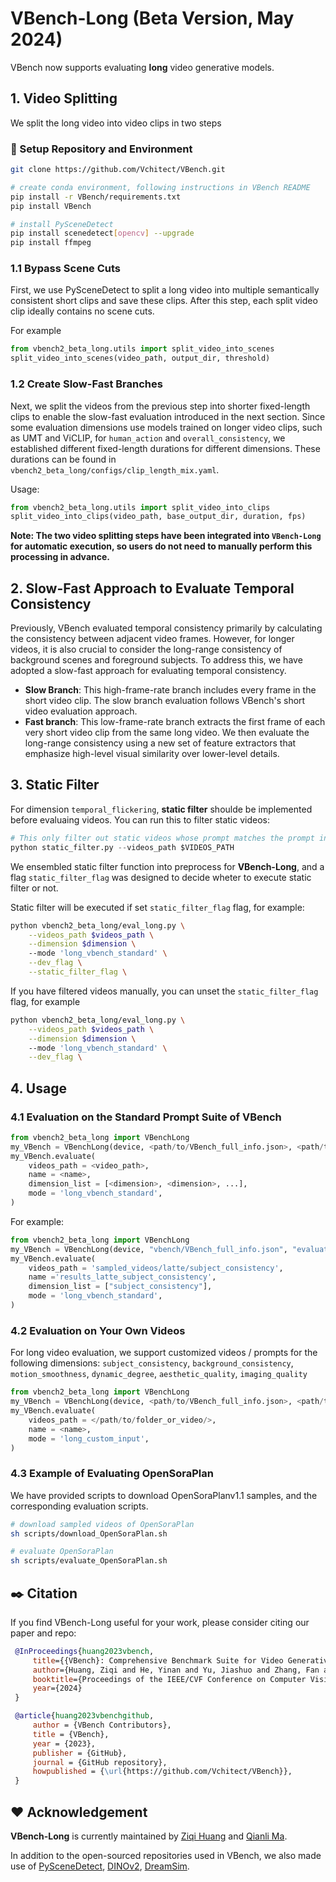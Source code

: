# VBench-Long (Beta Version, May 2024)

VBench now supports evaluating **long** video generative models.

## 1. Video Splitting
We split the long video into video clips in two steps

### :hammer: Setup Repository and Environment
```bash
git clone https://github.com/Vchitect/VBench.git

# create conda environment, following instructions in VBench README
pip install -r VBench/requirements.txt
pip install VBench

# install PySceneDetect
pip install scenedetect[opencv] --upgrade
pip install ffmpeg
```
### 1.1 Bypass Scene Cuts
First, we use PySceneDetect to split a long video into multiple semantically consistent short clips and save these clips. After this step, each split video clip ideally contains no scene cuts.


For example
```python
from vbench2_beta_long.utils import split_video_into_scenes
split_video_into_scenes(video_path, output_dir, threshold)
```

### 1.2 Create Slow-Fast Branches

Next, we split the videos from the previous step into shorter fixed-length clips to enable the slow-fast evaluation introduced in the next section.  Since some evaluation dimensions use models trained on longer video clips, such as UMT and ViCLIP, for `human_action` and `overall_consistency`, we established different fixed-length durations for different dimensions. These durations can be found in `vbench2_beta_long/configs/clip_length_mix.yaml`.


Usage:
```python
from vbench2_beta_long.utils import split_video_into_clips
split_video_into_clips(video_path, base_output_dir, duration, fps)
```


**Note: The two video splitting steps have been integrated into `VBench-Long` for automatic execution, so users do not need to manually perform this processing in advance.**

## 2. Slow-Fast Approach to Evaluate Temporal Consistency
<!-- Considering the characteristics of the consistency dimensions such as `subject_consistency` and `background_consistency`, it is clearly unreasonable to evaluate consistency dimensions only in fixed-length short video clips. Therefore, we introduce Slow-Fast Evaluation Method.  -->
Previously, VBench evaluated temporal consistency primarily by calculating the consistency between adjacent video frames. However, for longer videos, it is also crucial to consider the long-range consistency of background scenes and foreground subjects. To address this, we have adopted a slow-fast approach for evaluating temporal consistency.
- **Slow Branch**: This high-frame-rate branch includes every frame in the short video clip. The slow branch evaluation follows VBench's short video evaluation approach.
- **Fast branch**: This low-frame-rate branch extracts the first frame of each very short video clip from the same long video. We then evaluate the long-range consistency using a new set of feature extractors that emphasize high-level visual similarity over lower-level details.

<!-- Specifically, we first evaluate the consistency dimensions' score within each clip, then calculate the consistency dimensions' score between clips. Finally, we weight and combine the two scores to obtain the final consistency dimension score. -->

## 3. Static Filter
For dimension `temporal_flickering`, **static filter** shoulde be implemented before evaluaing videos. You can run this to filter static videos:
```python []
# This only filter out static videos whose prompt matches the prompt in the temporal_flickering.
python static_filter.py --videos_path $VIDEOS_PATH
```

We ensembled static filter function into preprocess for **VBench-Long**, and a flag `static_filter_flag` was designed to decide wheter to execute static filter or not. 

Static filter will be executed if set `static_filter_flag` flag, for example:
```bash []
python vbench2_beta_long/eval_long.py \
    --videos_path $videos_path \
    --dimension $dimension \ 
    --mode 'long_vbench_standard' \
    --dev_flag \
    --static_filter_flag \
```

If you have filtered videos manually, you can unset the `static_filter_flag` flag, for example
```bash []
python vbench2_beta_long/eval_long.py \
    --videos_path $videos_path \
    --dimension $dimension \ 
    --mode 'long_vbench_standard' \
    --dev_flag \
```

## 4. Usage

### 4.1 Evaluation on the Standard Prompt Suite of VBench

```python
from vbench2_beta_long import VBenchLong
my_VBench = VBenchLong(device, <path/to/VBench_full_info.json>, <path/to/save/dir>)
my_VBench.evaluate(
    videos_path = <video_path>,
    name = <name>,
    dimension_list = [<dimension>, <dimension>, ...],
    mode = 'long_vbench_standard',
)
```

For example:
```python
from vbench2_beta_long import VBenchLong
my_VBench = VBenchLong(device, "vbench/VBench_full_info.json", "evaluation_results")
my_VBench.evaluate(
    videos_path = 'sampled_videos/latte/subject_consistency',
    name ='results_latte_subject_consistency',
    dimension_list = ["subject_consistency"],
    mode = 'long_vbench_standard',
)
```

### 4.2 Evaluation on Your Own Videos

For long video evaluation, we support customized videos / prompts for the following dimensions: `subject_consistency`, `background_consistency`, `motion_smoothness`, `dynamic_degree`, `aesthetic_quality`, `imaging_quality`

```python
from vbench2_beta_long import VBenchLong
my_VBench = VBenchLong(device, <path/to/VBench_full_info.json>, <path/to/save/dir>)
my_VBench.evaluate(
    videos_path = </path/to/folder_or_video/>,
    name = <name>,
    mode = 'long_custom_input',
)
```

### 4.3 Example of Evaluating OpenSoraPlan
We have provided scripts to download OpenSoraPlanv1.1 samples, and the corresponding evaluation scripts.
```bash []
# download sampled videos of OpenSoraPlan
sh scripts/download_OpenSoraPlan.sh

# evaluate OpenSoraPlan
sh scripts/evaluate_OpenSoraPlan.sh
```


## :black_nib: Citation

   If you find VBench-Long useful for your work, please consider citing our paper and repo:

   ```bibtex
    @InProceedings{huang2023vbench,
        title={{VBench}: Comprehensive Benchmark Suite for Video Generative Models},
        author={Huang, Ziqi and He, Yinan and Yu, Jiashuo and Zhang, Fan and Si, Chenyang and Jiang, Yuming and Zhang, Yuanhan and Wu, Tianxing and Jin, Qingyang and Chanpaisit, Nattapol and Wang, Yaohui and Chen, Xinyuan and Wang, Limin and Lin, Dahua and Qiao, Yu and Liu, Ziwei},
        booktitle={Proceedings of the IEEE/CVF Conference on Computer Vision and Pattern Recognition},
        year={2024}
    }

    @article{huang2023vbenchgithub,
        author = {VBench Contributors},
        title = {VBench},
        year = {2023},
        publisher = {GitHub},
        journal = {GitHub repository},
        howpublished = {\url{https://github.com/Vchitect/VBench}},
    }    
   ```


## :hearts: Acknowledgement

**VBench-Long** is currently maintained by [Ziqi Huang](https://ziqihuangg.github.io/) and [Qianli Ma](https://github.com/MqLeet).

In addition to the open-sourced repositories used in VBench, we also made use of [PySceneDetect](https://github.com/Breakthrough/PySceneDetect), [DINOv2](https://github.com/facebookresearch/dinov2), [DreamSim](https://github.com/ssundaram21/dreamsim).
